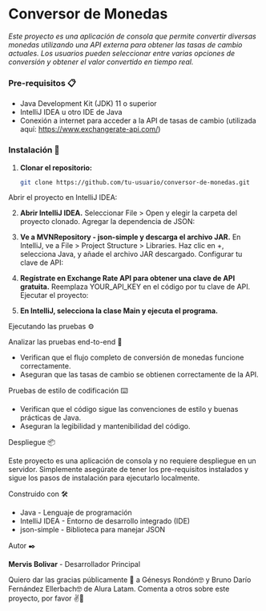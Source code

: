 # Conversor de Monedas

_Este proyecto es una aplicación de consola que permite convertir diversas monedas utilizando una API externa para obtener las tasas de cambio actuales. Los usuarios pueden seleccionar entre varias opciones de conversión y obtener el valor convertido en tiempo real._

### Pre-requisitos 📋

- Java Development Kit (JDK) 11 o superior
- IntelliJ IDEA u otro IDE de Java
- Conexión a internet para acceder a la API de tasas de cambio (utilizada aquí: https://www.exchangerate-api.com/)

### Instalación 🔧

1. **Clonar el repositorio:**
   ```bash
   git clone https://github.com/tu-usuario/conversor-de-monedas.git
Abrir el proyecto en IntelliJ IDEA:

2. **Abrir IntelliJ IDEA.**
Seleccionar File > Open y elegir la carpeta del proyecto clonado.
Agregar la dependencia de JSON:

3. **Ve a MVNRepository - json-simple y descarga el archivo JAR.**
En IntelliJ, ve a File > Project Structure > Libraries.
Haz clic en +, selecciona Java, y añade el archivo JAR descargado.
Configurar tu clave de API:

4. **Regístrate en Exchange Rate API para obtener una clave de API gratuita.**
Reemplaza YOUR_API_KEY en el código por tu clave de API.
Ejecutar el proyecto:

5. **En IntelliJ, selecciona la clase Main y ejecuta el programa.**

Ejecutando las pruebas ⚙️

Analizar las pruebas end-to-end 🔩

- Verifican que el flujo completo de conversión de monedas funcione correctamente.
- Aseguran que las tasas de cambio se obtienen correctamente de la API.

Pruebas de estilo de codificación ⌨️

- Verifican que el código sigue las convenciones de estilo y buenas prácticas de Java.
- Aseguran la legibilidad y mantenibilidad del código.

Despliegue 📦

Este proyecto es una aplicación de consola y no requiere despliegue en un servidor.
Simplemente asegúrate de tener los pre-requisitos instalados y sigue los pasos de instalación para ejecutarlo localmente.

Construido con 🛠️

- Java - Lenguaje de programación
- IntelliJ IDEA - Entorno de desarrollo integrado (IDE)
- json-simple - Biblioteca para manejar JSON

Autor ✒️

**Mervis Bolivar** - Desarrollador Principal

Quiero dar las gracias públicamente 🎁 a Génesys Rondón🤓 y Bruno Darío Fernández Ellerbach🤓 de Alura Latam.
Comenta a otros sobre este proyecto, por favor ✌️📢
